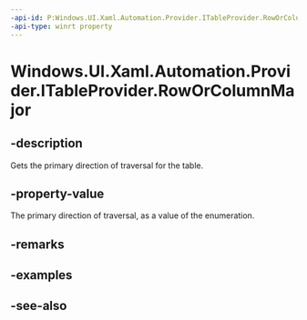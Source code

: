```yaml
---
-api-id: P:Windows.UI.Xaml.Automation.Provider.ITableProvider.RowOrColumnMajor
-api-type: winrt property
---
```


<!-- Property syntax
public Windows.UI.Xaml.Automation.RowOrColumnMajor RowOrColumnMajor { get; }
-->

# Windows.UI.Xaml.Automation.Provider.ITableProvider.RowOrColumnMajor

## -description
Gets the primary direction of traversal for the table.



## -property-value
The primary direction of traversal, as a value of the enumeration.

## -remarks

## -examples

## -see-also
